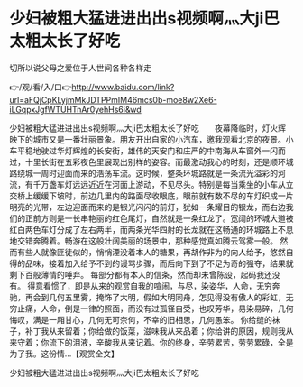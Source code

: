 # 少妇被粗大猛进进出出s视频啊灬大ji巴太粗太长了好吃
切所以说父母之爱位于人世间各种各样走

👉/观/看/入/口👉http://www.baidu.com/link?url=aFQjCpKLyjmMkJDTPPmIM46mcs0b-moe8w2Xe6-iLGqpxJgfWTUHTnAr0yehHs6i&wd

少妇被粗大猛进进出出s视频啊灬大ji巴太粗太长了好吃　　夜幕降临时，灯火辉映下的城市又是一番壮丽景象。朋友开出自家的小汽车，邀我观看北京的夜景。小车平稳地驶过华灯辉煌的长安街，雄伟的天安门和庄严的中南海从车窗外一闪而过，十里长街在五彩夜色里展现出别样的姿容。而最激动我心的时刻，还是顺环城路绕城一周时迎面而来的浩荡车流。这时候，整条环城路就是一条流光溢彩的河流，有千万盏车灯远远近近在河面上游动，不见尽头。特别是每当乘坐的小车从立交桥上缓缓下坡时，前边几里内的路面尽收眼底，眼前就有数不尽的车灯织成一片明亮的光带，左边迎面而来的是银光闪闪的前灯，犹如一条耀目的银龙，而右边我们的正前方则是一长串艳丽的红色尾灯，自然就是一条红龙了。宽阔的环城大道被红白两色车灯分成了左右两半，而两条光华四射的长龙就在这畅通的环城路上不息地交错奔腾着。畅游在这般壮阔美丽的场景中，那种感觉真如腾云驾雾一般。
然而有些人就像匪徒似的，悄悄湮没着本人的糖果，再胡作非为的向人给予，悠然自得的品味，接着加入给予不到的谩骂步骤，而后向下到了不足为奇的强夺，结果就剩下百般薄情的唾弃。
每部分都有本人的信条，然而却未曾陈设，起码我还没有。
	得意看惯了，即是从来的观赏自我的喧闹，与尽，染姿华，人命，无穷奔驰，再会到几何五里雾，掩饰了大明，假如大明同舟，怎见得没有傲人的彩虹，无穷止痛，人命，倒是一律的照面，而没有过孤径自受，也叹芳华，易染易碎，几何悔叹，满是一厢甘心，几何无可奈何，不幸的旧相思，几何愚笨。
你给缝的袜子，补丁我从来留着；你给做的饭菜，滋味我从来品着；你给讲的原因，规则我从来守着；你流下的泪液，辛酸我从来记着。你的终身，辛劳累苦，劳劳累碌，全是为了我。这份情...【观赏全文】

少妇被粗大猛进进出出s视频啊灬大ji巴太粗太长了好吃
